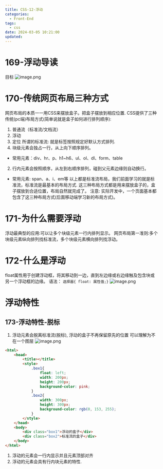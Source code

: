 ```yaml
---
title: CSS-12-浮动
categories:
  - Front-End
tags:
  - css
date: 2024-03-05 10:21:00
updated:
---
```

# 169-浮动导读
目标
![image.png](https://illyber-images.oss-cn-chengdu.aliyuncs.com/202403051022861.png)

# 170-传统网页布局三种方式
网页布局的本质一一用CSS来摆放盒子。把盒子摆放到相应位置.
CSS提供了三种传统(pc端)布局方式(简单说就是盒子如何进行排列顺序):
1. 普通流（标准流/文档流）
2. 浮动
3. 定位
所谓的标准流: 就是标签按照规定好默认方式排列.
1. 块级元素会独占一行，从上向下顺序排列。
- 常用元素：div、hr、p、h1~h6、ul、ol、dl、form、table
2. 行内元素会按照顺序，从左到右顺序排列，碰到父元素边缘则自动换行。
- 常用元素: span、a、i、em等
以上都是标准流布局，我们前面学习的就是标准流，标准流是最基本的布局方式.
这三种布局方式都是用来摆放盒子的，盒子摆放到合适位置，布局自然就完成了。
注意: 实际开发中，一个页面基本都包含了这三种布局方式(后面移动端学习新的布局方式)。

# 171-为什么需要浮动
浮动最典型的应用:可以让多个块级元素一行内排列显示。
网页布局第一准则:多个块级元素纵向排列找标准流，多个块级元素横向排列找浮动。

# 172-什么是浮动
float属性用于创建浮动框，将其移动到一边，直到左边缘或右边缘触及包含块或另一个浮动框的边缘。
语法：
`选择器{ float: 属性值;}`
![image.png](https://illyber-images.oss-cn-chengdu.aliyuncs.com/202403051601629.png)

# 浮动特性
## 173-浮动特性-脱标
1. 浮动元素会脱离标准流(脱标), 浮动的盒子不再保留原先的位置
可以理解为不在一个图层
![image.png](https://illyber-images.oss-cn-chengdu.aliyuncs.com/202403052220908.png)
```html
<html>
    <head>
        <title></title>
        <style>
            .box1{
                float: left;
                width: 200px;
                height: 200px;
                background-color: pink;
            }
            .box2{
                width: 300px;
                height: 300px;
                background-color: rgb(0, 153, 255);
            }
        </style>
    </head>
    <body>
        <div class="box1">浮动的盒子</div>
        <div class="box2">标准流的盒子</div>
    </body>
</html>
```


1. 浮动的元素会一行内显示并且元素顶部对齐
2. 浮动的元素会具有行内块元素的特性.